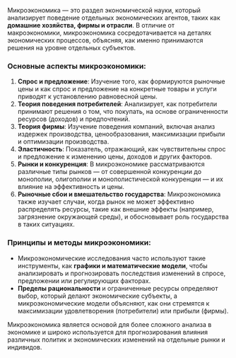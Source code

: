 Микроэкономика — это раздел экономической науки, который анализирует поведение отдельных экономических агентов, таких как **домашние хозяйства, фирмы и отрасли**. В отличие от макроэкономики, микроэкономика сосредотачивается на деталях экономических процессов, объясняя, как именно принимаются решения на уровне отдельных субъектов.

### Основные аспекты микроэкономики:

1. **Спрос и предложение**: Изучение того, как формируются рыночные цены и как спрос и предложение на конкретные товары и услуги приводят к установлению равновесной цены.
2. **Теория поведения потребителей**: Анализирует, как потребители принимают решения о том, что покупать, на основе ограниченности ресурсов (доходов) и предпочтений.
3. **Теория фирмы**: Изучение поведения компаний, включая анализ издержек производства, ценообразования, максимизации прибыли и оптимизации производства.
4. **Эластичность**: Показатель, отражающий, как чувствительны спрос и предложение к изменению цены, доходов и других факторов.
5. **Рынки и конкуренция**: В микроэкономике рассматриваются различные типы рынков — от совершенной конкуренции до монополии, олигополии и монополистической конкуренции — и их влияние на эффективность и цены.
6. **Рыночные сбои и вмешательство государства**: Микроэкономика также изучает случаи, когда рынок не может эффективно распределять ресурсы, такие как внешние эффекты (например, загрязнение окружающей среды), и обосновывает роль государства в таких ситуациях.

### Принципы и методы микроэкономики:

- Микроэкономические исследования часто используют такие инструменты, как **графики и математические модели**, чтобы анализировать и прогнозировать последствия изменений в спросе, предложении или регулирующих факторах.
- **Пределы рациональности** и ограниченные ресурсы определяют выбор, который делают экономические субъекты, а микроэкономические модели объясняют, как они стремятся к максимизации удовлетворения (потребители) или прибыли (фирмы).

Микроэкономика является основой для более сложного анализа в экономике и широко используется для прогнозирования влияния различных политик и экономических изменений на отдельные рынки и индивидов.
